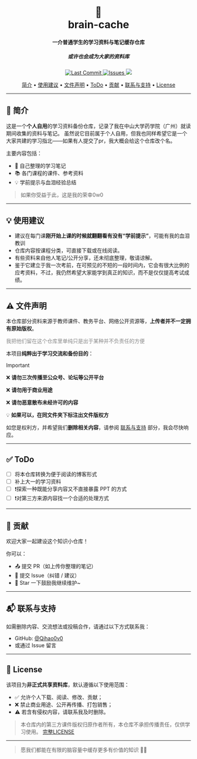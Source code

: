 <h1 align="center">
  <br>
  <a width="100">🧠</a>
  <br>
  brain-cache
</h1>

<h4 align="center">一介普通学生的学习资料与笔记缓存仓库</h4>
<h5 align="center">或许也会成为大家的资料库</h5>

<p align="center">
  <a href="https://github.com/Qihao0v0/brain-cache/commits/main">
    <img src="https://img.shields.io/github/last-commit/Qihao0v0/brain-cache.svg?style=flat-square&logo=github&logoColor=white" alt="Last Commit">
  </a>
  <a href="https://github.com/Qihao0v0/brain-cache/issues">
    <img src="https://img.shields.io/github/issues-raw/Qihao0v0/brain-cache.svg?style=flat-square&logo=github&logoColor=white" alt="Issues">
  </a>
  <a href="https://github.com/Qihao0v0/brain-cache/issues">
    <img src="https://img.shields.io/badge/Language-Markdown-blue">
  </a>
</p>

<p align="center">
  <a href="#简介">简介</a> •
  <a href="#使用建议">使用建议</a> •
  <a href="#文件声明">文件声明</a> •
  <a href="#todo">ToDo</a> •
  <a href="#贡献">贡献</a> •
  <a href="#联系与支持">联系与支持</a> •
  <a href="#license">License</a>
</p>

---

## 📌 简介

这是一个**个人自用**的学习资料备份仓库，记录了我在中山大学药学院（广州）就读期间收集的资料与笔记。
虽然说它目前属于个人自用，但我也同样希望它是一个大家共建的学习指北——如果有人提交了pr，我大概会给这个仓库改个名。

主要内容包括：

- 📝 自己整理的学习笔记
- 📚 各门课程的课件、参考资料
- 💡 学前提示与血泪经验总结

> 如果你受益于此，这是我的荣幸0w0

---

## 💡 使用建议

- 建议在每门课**刚开始上课的时候就翻翻看有没有“学前提示”**，可能有我的血泪教训
- 仓库内容按课程分类，可直接下载或在线阅读。
- 有些资料来自他人笔记/公开分享，还未彻底整理，敬请谅解。
- 鉴于它建立于我一次考前，在可预见的不短的一段时间内，它会有很大比例的应考资料，不过，我仍然希望大家能学到真正的知识，而不是仅仅提高考试成绩。

---

## ⚠️ 文件声明

本仓库部分资料来源于教师课件、教务平台、网络公开资源等，**上传者并不一定拥有原始版权**。
<p>
<font color=#888>我把他们留在这个仓库里单纯只是出于某种并不负责任的方便</font>
</p>

本项目**纯粹出于学习交流和备份目的**：
> [!IMPORTANT] 
>
> ❌ **请勿三次传播至公众号、论坛等公开平台**
>
> ❌ **请勿用于商业用途**
>
> ❌ **请勿恶意散布未经许可的内容**
>
> 💡 **如果可以，在同文件夹下标注出文件版权方**

如您是权利方，并希望我们**删除相关内容**，请参阅 [联系与支持](#联系与支持) 部分，我会尽快响应。

---

## ✅ ToDo

- [ ] 将本仓库转换为便于阅读的博客形式
- [ ] 补上大一的学习资料
- [ ] ❗探索一种既能分享内容又不直接暴露 PPT 的方式
- [ ] ❗对第三方来源内容找一个合适的处理方式

---

## 🤝 贡献

欢迎大家一起建设这个知识小仓库！

你可以：

- 📤 提交 PR（如上传你整理的笔记）
- 🐞 提交 Issue（纠错 / 建议）
- 🌟 Star 一下鼓励我继续维护~

---

## 📬 联系与支持

如需删除内容、交流想法或投稿合作，请通过以下方式联系我：

- GitHub: [@Qihao0v0](https://github.com/Qihao0v0)
- 或通过 Issue 留言

---

## 📝 License

该项目为**非正式共享资料库**，默认遵循以下使用范围：

- ✅ 允许个人下载、阅读、修改、贡献；
- ❌ 禁止商业用途、公开再传播、打包销售；
- ⚠️ 若含有侵权内容，请联系我及时删除。

> 本仓库内的第三方课件版权归原作者所有，本仓库不承担传播责任，仅供学习使用。
> [完整LICENSE](./licence.md)

---

> 愿我们都能在有限的脑容量中缓存更多有价值的知识 🧠✨
